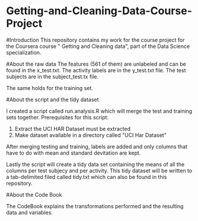 # Getting-and-Cleaning-Data-Course-Project

#Introduction 
This repository contains my work for the course project for the Coursera course " Getting and Cleaning data", part of the Data Science specialization.   

#About the raw data
The features (561 of them) are unlabeled and can be found in the x_test.txt.  The activity labels are in the y_test.txt file.  The test subjects are in the subject_test.tx file.

The same holds for the training set.

#About the script and the tidy dataset

I created a script called run.analysis.R which will merge the test and training sets together. Prerequisites for this script:

1.  Extract the UCI HAR Dataset must be extracted
2.  Make dataset available in a directory called "UCI Har Dataset"
  
After merging testing and training, labels are added and only columns that have to do with mean and standard devitation are kept.

Lastly the script will create a tidy data set containing the means of all the columns per test subjecy and per activity.  This tidy dataset will be written to a tab-delimited filed called tidy.txt which can also be found in this repository.

#About the Code Book

The CodeBook  explains the transformations performed and the resulting data and variables.
